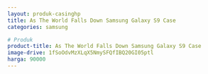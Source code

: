 ```yaml
---
layout: produk-casinghp
title: As The World Falls Down Samsung Galaxy S9 Case
categories: samsung

# Produk
product-title: As The World Falls Down Samsung Galaxy S9 Case
image-drive: 1fSoOdvMzXLqX5NmySFQfIBQ20GI05ptl
harga: 90000
---
```

